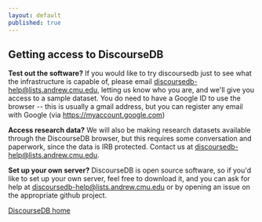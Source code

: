 ```yaml
---
layout: default
published: true
---
```


<h2>Getting access to DiscourseDB</h2>

<b>Test out the software?</b> If you would like to try discoursedb just to see what the infrastructure is
capable of, please email 
<a href="mailto:discoursedb-help@lists.andrew.cmu.edu">discoursedb-help@lists.andrew.cmu.edu</a>,
letting us know who you are, and we'll give you access to a sample dataset.  You do need to 
have a Google ID to use the browser -- this is usually a gmail address, but you can register
any email with Google (via https://myaccount.google.com)

<b>Access research data?</b> We will also be making research datasets available through the DiscourseDB
browser, but this requires some conversation and paperwork, since the data is IRB protected.  Contact
us at <a href="mailto:discoursedb-help@lists.andrew.cmu.edu">discoursedb-help@lists.andrew.cmu.edu</a>.

<b>Set up your own server?</b> DiscourseDB is open source software, so if you'd like to set up your
own server, feel free to download it, and you can ask for help at 
<a href="mailto:discoursedb-help@lists.andrew.cmu.edu">discoursedb-help@lists.andrew.cmu.edu</a>
or by opening an issue on the appropriate github project.

[DiscourseDB home](https://discoursedb.github.io)
